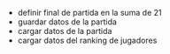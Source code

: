 - definir final de partida en la suma de 21
- guardar datos de la partida
- cargar datos de la partida
- cargar datos del ranking de jugadores